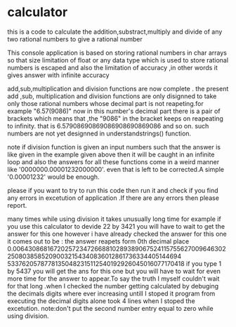# calculator
this is a code to calculate the addition,substract,multiply and divide of any two rational numbers to give a rational number

This console application is based on storing rational numbers in char arrays so that size limitation of float or any data type which is used to store rational numbers is escaped and also the limitation of accuracy ,in other words it gives answer with infinite accuracy 

add,sub,multiplication and division functions are now complete .
the present add ,sub, multiplication and division functions are only disignned to take only those rational numbers whose decimal part is not reapeting.for example "6.57(9086)" now in this number's decimal part there is a pair of brackets which means that ,the "9086" in the bracket keeps on reapeating to infinity.
that is  6.57908690869086908690869086 and so on.
such numbers are not yet designned in understandstrings() function.

note if division function is given an input numbers such that the answer is like given in the example given above then it will be caught in an infinite loop and also the answers for all these functions come in a weird manner like '0000000.00001232000000'. even that is left to be corrected.A simple '0.00001232' would be enough.

please if you want to try to run this code then run it and check if you find any errors in excetution of application .If there are any errors then please report.

many times while using division it takes unusually long time for example if you use this calculator to devide 22 by 3421 you will have to wait to get the answer for this one however i have already checked
the answer for this one it comes out to be :
the answer reapets form 0th decimal place
0.006430868167202572347266881028938906752411575562700964630225080385852090032154340836012861736334405144694
53376205787781350482315112540192926045016077170418
if you type 1 by 5437 you will get the ans for this one but you will have to wait for even more time for the answer to appear.To say the truth I myself couldn't wait for that long .when I checked the number getting calculated by debuging the decimals digits where ever increasing untill I stoped it program from executing the decimal digits alone took 4 lines when I stoped the excetution. 
note:don't put the second number entry equal to zero while using division.


